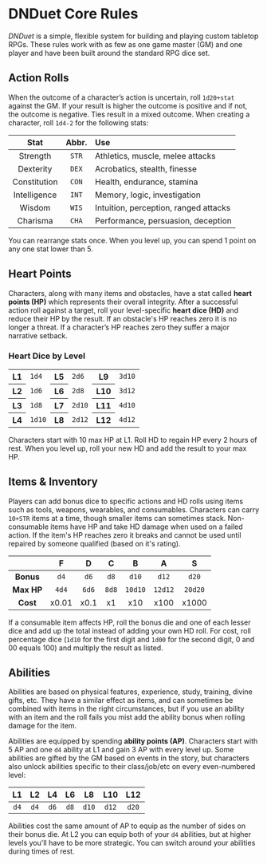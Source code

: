 # DNDuet Core Rules
_DNDuet_ is a simple, flexible system for building and playing custom tabletop RPGs. These rules work with as few as one game master (GM) and one player and have been built around the standard RPG dice set.

## Action Rolls

When the outcome of a character’s action is uncertain, roll `1d20+stat` against the GM. If your result is higher the outcome is positive and if not, the outcome is negative. Ties result in a mixed outcome. When creating a character, roll `1d4-2` for the following stats:

| Stat | Abbr. | Use |
|:---:|:---:|:--- |
| Strength | `STR` | Athletics, muscle, melee attacks |
| Dexterity | `DEX` | Acrobatics, stealth, finesse |
| Constitution | `CON` | Health, endurance, stamina |
| Intelligence | `INT` | Memory, logic, investigation |
| Wisdom | `WIS` | Intuition, perception, ranged attacks |
| Charisma | `CHA` | Performance, persuasion, deception |

You can rearrange stats once. When you level up, you can spend 1 point on any one stat lower than 5.

## Heart Points

Characters, along with many items and obstacles, have a stat called **heart points (HP)** which represents their overall integrity. After a successful action roll against a target, roll your level-specific **heart dice (HD)** and reduce their HP by the result. If an obstacle's HP reaches zero it is no longer a threat. If a character’s HP reaches zero they suffer a major narrative setback.

### Heart Dice by Level

<table>
  <tbody>
    <tr>
      <th>L1</th>
      <td><code>1d4</code></td>
      <th>L5</th>
      <td><code>2d6</code></td>
      <th>L9</th>
      <td><code>3d10</code></td>
    </tr>
    <tr>
      <th>L2</th>
      <td><code>1d6</code></td>
      <th>L6</th>
      <td><code>2d8</code></td>
      <th>L10</th>
      <td><code>3d12</code></td>
    </tr>
    <tr>
      <th>L3</th>
      <td><code>1d8</code></td>
      <th>L7</th>
      <td><code>2d10</code></td>
      <th>L11</th>
      <td><code>4d10</code></td>
    </tr>
    <tr>
      <th>L4</th>
      <td><code>1d10</code></td>
      <th>L8</th>
      <td><code>2d12</code></td>
      <th>L12</th>
      <td><code>4d12</code></td>
    </tr>
  </tbody>
</table>

Characters start with 10 max HP at L1. Roll HD to regain HP every 2 hours of rest. When you level up, roll your new HD and add the result to your max HP.

## Items & Inventory

Players can add bonus dice to specific actions and HD rolls using items such as tools, weapons, wearables, and consumables. Characters can carry `10+STR` items at a time, though smaller items can sometimes stack. Non-consumable items have HP and take HD damage when used on a failed action. If the item's HP reaches zero it breaks and cannot be used until repaired by someone qualified (based on it's rating).

|  | F | D | C | B | A | S |
|:---:|:---:|:---:|:---:|:---:|:---:|:---:|
| **Bonus** | `d4` | `d6` | `d8` | `d10` | `d12` | `d20` |
| **Max HP** | `4d4` | `6d6` | `8d8` | `10d10` | `12d12` | `20d20` |
| **Cost** | x0.01 | x0.1 | x1 | x10 | x100 | x1000 |

If a consumable item affects HP, roll the bonus die and one of each lesser dice and add up the total instead of adding your own HD roll. For cost, roll percentage dice (`1d10` for the first digit and `1d00` for the second digit, 0 and 00 equals 100) and multiply the result as listed.

## Abilities

Abilities are based on physical features, experience, study, training, divine gifts, etc. They have a similar effect as items, and can sometimes be combined with items in the right circumstances, but if you use an ability with an item and the roll fails you mist add the ability bonus when rolling damage for the item.

Abilities are equipped by spending **ability points (AP)**. Characters start with 5 AP and one `d4` ability at L1 and gain 3 AP with every level up. Some abilities are gifted by the GM based on events in the story, but characters also unlock abilities specific to their class/job/etc on every even-numbered level:

| L1 | L2 | L4 | L6 | L8 | L10 | L12 |
|:---:|:---:|:---:|:---:|:---:|:---:|:---:|
| `d4` | `d4` | `d6` | `d8` | `d10` | `d12` | `d20` |

Abilities cost the same amount of AP to equip as the number of sides on their bonus die. At L2 you can equip both of your `d4` abilities, but at higher levels you'll have to be more strategic. You can switch around your abilities during times of rest.
